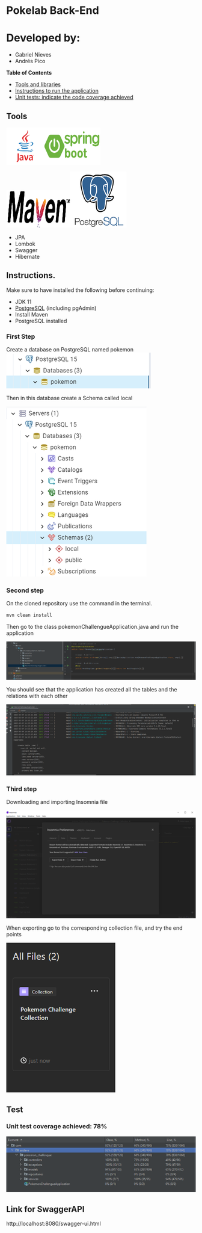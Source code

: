 # Pokelab Back-End

# Developed by:
- Gabriel Nieves
- Andrés Pico

**Table of Contents**
- [Tools and libraries](#tools)
- [Instructions to run the application](#instructions)
- [Unit tests: indicate the code coverage achieved](#test)

## Tools
<img src="img/javaImg.png" width="100" height="100"/><img src="img/spring-boot-logo.png" width="150" height="100"/>

<img src="img/mavenImg.png" width="170" height="100"/><img src="img/postgresImg.png" width="150" height="150"/>

- JPA
- Lombok
- Swagger
- Hibernate


## Instructions.

Make sure to have installed the following before continuing:
- JDK 11 
- <a href="https://www.postgresql.org/download/">PostgreSQL<a> (including pgAdmin)
- Install Maven
- PostgreSQL installed

### First Step

Create a database on PostgreSQL named pokemon  
![](/img/creatingDatabase.png)

Then in this database create a Schema called local

![](/img/creatingSchema.png)

### Second step
On the cloned repository use the command in the terminal.

```bash
mvn clean install
```

Then go to the class pokemonChallengueApplication.java and run the application

![](/img/spring-boot-aplication.png)

You should see that the application has created all the tables and the relations with each other

![](/img/created_tables.png)
### Third step

Downloading and importing Insomnia file 

![](/img/insomnia_import.png)

When exporting go to the corresponding collection file, and try the end points

![](/img/imported_file.png)


## Test

### Unit test coverage achieved: 78%

![](/img/testing.png)

## Link for SwaggerAPI

http://localhost:8080/swagger-ui.html



